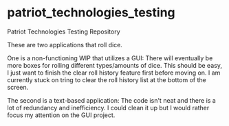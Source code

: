# patriot_technologies_testing
Patriot Technologies Testing Repository

These are two applications that roll dice.

One is a non-functioning WIP that utilizes a GUI:
There will eventually be more boxes for rolling different types/amounts of dice. This should be easy, I just want to finish the clear roll history feature first before moving on.
I am currently stuck on tring to clear the roll history list at the bottom of the screen.

The second is a text-based application:
The code isn't neat and there is a lot of redundancy and inefficiency.
I could clean it up but I would rather focus my attention on the GUI project.
